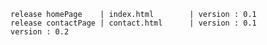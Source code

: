 	release homePage	| index.html		| version : 0.1
	release contactPage	| contact.html		| version : 0.1
	version : 0.2
